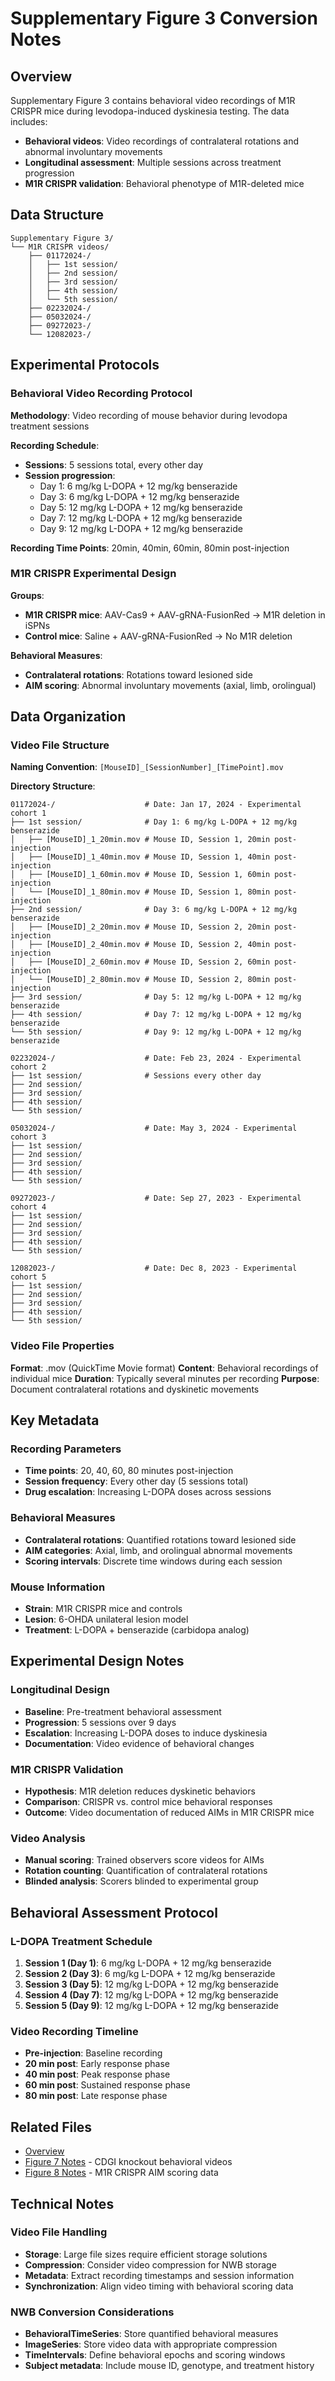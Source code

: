 # Supplementary Figure 3 Conversion Notes

## Overview
Supplementary Figure 3 contains behavioral video recordings of M1R CRISPR mice during levodopa-induced dyskinesia testing. The data includes:
- **Behavioral videos**: Video recordings of contralateral rotations and abnormal involuntary movements
- **Longitudinal assessment**: Multiple sessions across treatment progression
- **M1R CRISPR validation**: Behavioral phenotype of M1R-deleted mice

## Data Structure

```
Supplementary Figure 3/
└── M1R CRISPR videos/
    ├── 01172024-/
    │   ├── 1st session/
    │   ├── 2nd session/
    │   ├── 3rd session/
    │   ├── 4th session/
    │   └── 5th session/
    ├── 02232024-/
    ├── 05032024-/
    ├── 09272023-/
    └── 12082023-/
```

## Experimental Protocols

### Behavioral Video Recording Protocol

**Methodology**: Video recording of mouse behavior during levodopa treatment sessions

**Recording Schedule**:
- **Sessions**: 5 sessions total, every other day
- **Session progression**:
  - Day 1: 6 mg/kg L-DOPA + 12 mg/kg benserazide
  - Day 3: 6 mg/kg L-DOPA + 12 mg/kg benserazide
  - Day 5: 12 mg/kg L-DOPA + 12 mg/kg benserazide
  - Day 7: 12 mg/kg L-DOPA + 12 mg/kg benserazide
  - Day 9: 12 mg/kg L-DOPA + 12 mg/kg benserazide

**Recording Time Points**: 20min, 40min, 60min, 80min post-injection

### M1R CRISPR Experimental Design

**Groups**:
- **M1R CRISPR mice**: AAV-Cas9 + AAV-gRNA-FusionRed → M1R deletion in iSPNs
- **Control mice**: Saline + AAV-gRNA-FusionRed → No M1R deletion

**Behavioral Measures**:
- **Contralateral rotations**: Rotations toward lesioned side
- **AIM scoring**: Abnormal involuntary movements (axial, limb, orolingual)

## Data Organization

### Video File Structure

**Naming Convention**: `[MouseID]_[SessionNumber]_[TimePoint].mov`

**Directory Structure**:
```
01172024-/                    # Date: Jan 17, 2024 - Experimental cohort 1
├── 1st session/              # Day 1: 6 mg/kg L-DOPA + 12 mg/kg benserazide
│   ├── [MouseID]_1_20min.mov # Mouse ID, Session 1, 20min post-injection
│   ├── [MouseID]_1_40min.mov # Mouse ID, Session 1, 40min post-injection
│   ├── [MouseID]_1_60min.mov # Mouse ID, Session 1, 60min post-injection
│   └── [MouseID]_1_80min.mov # Mouse ID, Session 1, 80min post-injection
├── 2nd session/              # Day 3: 6 mg/kg L-DOPA + 12 mg/kg benserazide
│   ├── [MouseID]_2_20min.mov # Mouse ID, Session 2, 20min post-injection
│   ├── [MouseID]_2_40min.mov # Mouse ID, Session 2, 40min post-injection
│   ├── [MouseID]_2_60min.mov # Mouse ID, Session 2, 60min post-injection
│   └── [MouseID]_2_80min.mov # Mouse ID, Session 2, 80min post-injection
├── 3rd session/              # Day 5: 12 mg/kg L-DOPA + 12 mg/kg benserazide
├── 4th session/              # Day 7: 12 mg/kg L-DOPA + 12 mg/kg benserazide
└── 5th session/              # Day 9: 12 mg/kg L-DOPA + 12 mg/kg benserazide

02232024-/                    # Date: Feb 23, 2024 - Experimental cohort 2
├── 1st session/              # Sessions every other day
├── 2nd session/
├── 3rd session/
├── 4th session/
└── 5th session/

05032024-/                    # Date: May 3, 2024 - Experimental cohort 3
├── 1st session/
├── 2nd session/
├── 3rd session/
├── 4th session/
└── 5th session/

09272023-/                    # Date: Sep 27, 2023 - Experimental cohort 4
├── 1st session/
├── 2nd session/
├── 3rd session/
├── 4th session/
└── 5th session/

12082023-/                    # Date: Dec 8, 2023 - Experimental cohort 5
├── 1st session/
├── 2nd session/
├── 3rd session/
├── 4th session/
└── 5th session/
```

### Video File Properties

**Format**: .mov (QuickTime Movie format)
**Content**: Behavioral recordings of individual mice
**Duration**: Typically several minutes per recording
**Purpose**: Document contralateral rotations and dyskinetic movements

## Key Metadata

### Recording Parameters
- **Time points**: 20, 40, 60, 80 minutes post-injection
- **Session frequency**: Every other day (5 sessions total)
- **Drug escalation**: Increasing L-DOPA doses across sessions

### Behavioral Measures
- **Contralateral rotations**: Quantified rotations toward lesioned side
- **AIM categories**: Axial, limb, and orolingual abnormal movements
- **Scoring intervals**: Discrete time windows during each session

### Mouse Information
- **Strain**: M1R CRISPR mice and controls
- **Lesion**: 6-OHDA unilateral lesion model
- **Treatment**: L-DOPA + benserazide (carbidopa analog)

## Experimental Design Notes

### Longitudinal Design
- **Baseline**: Pre-treatment behavioral assessment
- **Progression**: 5 sessions over 9 days
- **Escalation**: Increasing L-DOPA doses to induce dyskinesia
- **Documentation**: Video evidence of behavioral changes

### M1R CRISPR Validation
- **Hypothesis**: M1R deletion reduces dyskinetic behaviors
- **Comparison**: CRISPR vs. control mice behavioral responses
- **Outcome**: Video documentation of reduced AIMs in M1R CRISPR mice

### Video Analysis
- **Manual scoring**: Trained observers score videos for AIMs
- **Rotation counting**: Quantification of contralateral rotations
- **Blinded analysis**: Scorers blinded to experimental group

## Behavioral Assessment Protocol

### L-DOPA Treatment Schedule
1. **Session 1 (Day 1)**: 6 mg/kg L-DOPA + 12 mg/kg benserazide
2. **Session 2 (Day 3)**: 6 mg/kg L-DOPA + 12 mg/kg benserazide
3. **Session 3 (Day 5)**: 12 mg/kg L-DOPA + 12 mg/kg benserazide
4. **Session 4 (Day 7)**: 12 mg/kg L-DOPA + 12 mg/kg benserazide
5. **Session 5 (Day 9)**: 12 mg/kg L-DOPA + 12 mg/kg benserazide

### Video Recording Timeline
- **Pre-injection**: Baseline recording
- **20 min post**: Early response phase
- **40 min post**: Peak response phase
- **60 min post**: Sustained response phase
- **80 min post**: Late response phase

## Related Files
- [Overview](conversion_notes_overview.md)
- [Figure 7 Notes](figure_7_conversion_notes.md) - CDGI knockout behavioral videos
- [Figure 8 Notes](figure_8_conversion_notes.md) - M1R CRISPR AIM scoring data

## Technical Notes

### Video File Handling
- **Storage**: Large file sizes require efficient storage solutions
- **Compression**: Consider video compression for NWB storage
- **Metadata**: Extract recording timestamps and session information
- **Synchronization**: Align video timing with behavioral scoring data

### NWB Conversion Considerations
- **BehavioralTimeSeries**: Store quantified behavioral measures
- **ImageSeries**: Store video data with appropriate compression
- **TimeIntervals**: Define behavioral epochs and scoring windows
- **Subject metadata**: Include mouse ID, genotype, and treatment history
